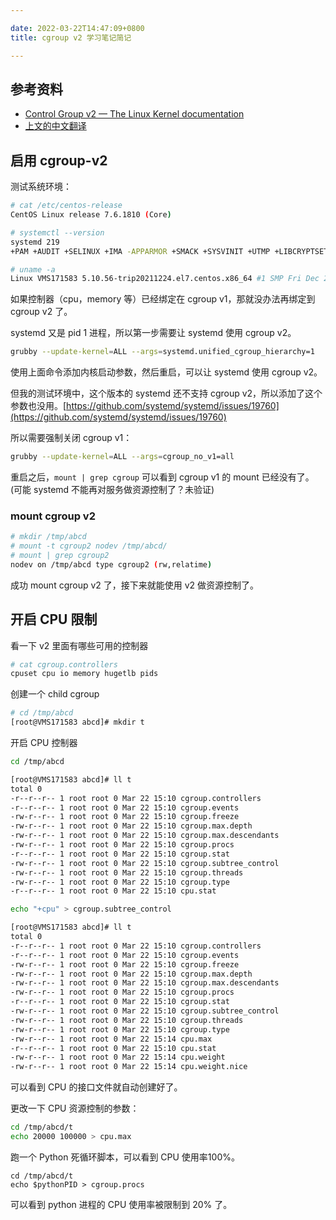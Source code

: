```yaml
---

date: 2022-03-22T14:47:09+0800
title: cgroup v2 学习笔记简记

---
```


## 参考资料

- [Control Group v2 — The Linux Kernel documentation](https://www.kernel.org/doc/html/v5.10/admin-guide/cgroup-v2.html)
- [上文的中文翻译](https://arthurchiao.art/blog/cgroupv2-zh)

## 启用 cgroup-v2

测试系统环境：

```sh
# cat /etc/centos-release
CentOS Linux release 7.6.1810 (Core)

# systemctl --version
systemd 219
+PAM +AUDIT +SELINUX +IMA -APPARMOR +SMACK +SYSVINIT +UTMP +LIBCRYPTSETUP +GCRYPT +GNUTLS +ACL +XZ +LZ4 -SECCOMP +BLKID +ELFUTILS +KMOD +IDN

# uname -a
Linux VMS171583 5.10.56-trip20211224.el7.centos.x86_64 #1 SMP Fri Dec 24 02:11:17 EST 2021 x86_64 x86_64 x86_64 GNU/Linux
```

如果控制器（cpu，memory 等）已经绑定在 cgroup v1，那就没办法再绑定到 cgroup v2 了。

systemd 又是 pid 1 进程，所以第一步需要让 systemd 使用 cgroup v2。

```sh
grubby --update-kernel=ALL --args=systemd.unified_cgroup_hierarchy=1
```

使用上面命令添加内核启动参数，然后重启，可以让 systemd 使用 cgroup v2。

但我的测试环境中，这个版本的 systemd 还不支持 cgroup v2，所以添加了这个参数也没用。[https://github.com/systemd/systemd/issues/19760](https://github.com/systemd/systemd/issues/19760)

所以需要强制关闭 cgroup v1：

```sh
grubby --update-kernel=ALL --args=cgroup_no_v1=all
```

重启之后，`mount | grep cgroup` 可以看到 cgroup v1 的 mount 已经没有了。(可能 systemd 不能再对服务做资源控制了？未验证)

### mount cgroup v2

```sh
# mkdir /tmp/abcd
# mount -t cgroup2 nodev /tmp/abcd/
# mount | grep cgroup2
nodev on /tmp/abcd type cgroup2 (rw,relatime)
```

成功 mount cgroup v2 了，接下来就能使用 v2 做资源控制了。

## 开启 CPU 限制

看一下 v2 里面有哪些可用的控制器

```sh
# cat cgroup.controllers
cpuset cpu io memory hugetlb pids
```

创建一个 child cgroup

```sh
# cd /tmp/abcd
[root@VMS171583 abcd]# mkdir t
```

开启 CPU 控制器

```sh
cd /tmp/abcd

[root@VMS171583 abcd]# ll t
total 0
-r--r--r-- 1 root root 0 Mar 22 15:10 cgroup.controllers
-r--r--r-- 1 root root 0 Mar 22 15:10 cgroup.events
-rw-r--r-- 1 root root 0 Mar 22 15:10 cgroup.freeze
-rw-r--r-- 1 root root 0 Mar 22 15:10 cgroup.max.depth
-rw-r--r-- 1 root root 0 Mar 22 15:10 cgroup.max.descendants
-rw-r--r-- 1 root root 0 Mar 22 15:10 cgroup.procs
-r--r--r-- 1 root root 0 Mar 22 15:10 cgroup.stat
-rw-r--r-- 1 root root 0 Mar 22 15:10 cgroup.subtree_control
-rw-r--r-- 1 root root 0 Mar 22 15:10 cgroup.threads
-rw-r--r-- 1 root root 0 Mar 22 15:10 cgroup.type
-r--r--r-- 1 root root 0 Mar 22 15:10 cpu.stat

echo "+cpu" > cgroup.subtree_control

[root@VMS171583 abcd]# ll t
total 0
-r--r--r-- 1 root root 0 Mar 22 15:10 cgroup.controllers
-r--r--r-- 1 root root 0 Mar 22 15:10 cgroup.events
-rw-r--r-- 1 root root 0 Mar 22 15:10 cgroup.freeze
-rw-r--r-- 1 root root 0 Mar 22 15:10 cgroup.max.depth
-rw-r--r-- 1 root root 0 Mar 22 15:10 cgroup.max.descendants
-rw-r--r-- 1 root root 0 Mar 22 15:10 cgroup.procs
-r--r--r-- 1 root root 0 Mar 22 15:10 cgroup.stat
-rw-r--r-- 1 root root 0 Mar 22 15:10 cgroup.subtree_control
-rw-r--r-- 1 root root 0 Mar 22 15:10 cgroup.threads
-rw-r--r-- 1 root root 0 Mar 22 15:10 cgroup.type
-rw-r--r-- 1 root root 0 Mar 22 15:14 cpu.max
-r--r--r-- 1 root root 0 Mar 22 15:10 cpu.stat
-rw-r--r-- 1 root root 0 Mar 22 15:14 cpu.weight
-rw-r--r-- 1 root root 0 Mar 22 15:14 cpu.weight.nice
```

可以看到 CPU 的接口文件就自动创建好了。

更改一下 CPU 资源控制的参数：

```sh
cd /tmp/abcd/t
echo 20000 100000 > cpu.max
```

跑一个 Python 死循环脚本，可以看到 CPU 使用率100%。

```
cd /tmp/abcd/t
echo $pythonPID > cgroup.procs
```

可以看到 python 进程的 CPU 使用率被限制到 20% 了。
